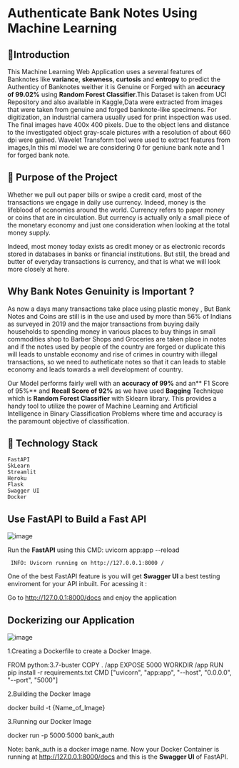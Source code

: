 # Authenticate Bank Notes Using Machine Learning

## 📌Introduction
This Machine Learning Web Application uses a several features of Banknotes like **variance**, **skewness**, **curtosis** and **entropy** to predict the Authenticy of Banknotes weither it is Genuine or Forged with an **accuracy of 99.02%** using **Random Forest Classifier**.This Dataset is taken from UCI Repository and also available in Kaggle,Data were extracted from images that were taken from genuine and forged banknote-like specimens. For digitization, an industrial camera usually used for print inspection was used. The final images have 400x 400 pixels. Due to the object lens and distance to the investigated object gray-scale pictures with a resolution of about 660 dpi were gained. Wavelet Transform tool were used to extract features from images,In this ml model we are considering 0 for geniune bank note and 1 for forged bank note.

## 🎯 Purpose of the Project
Whether we pull out paper bills or swipe a credit card, most of the transactions we engage in daily use currency. Indeed, money is the lifeblood of economies around the world. Currency refers to paper money or coins that are in circulation. But currency is actually only a small piece of the monetary economy and just one consideration when looking at the total money supply.

Indeed, most money today exists as credit money or as electronic records stored in databases in banks or financial institutions. But still, the bread and butter of everyday transactions is currency, and that is what we will look more closely at here.

## Why Bank Notes Genuinity is Important ?

As now a days many transactions take place using plastic money , But Bank Notes and Coins are still is in the use and used by more than 56% of Indians as surveyed in 2019 and the major transactions from buying daily households to spending money in various places to buy things in small commodities shop to Barber Shops and Groceries are taken place in notes and if the notes used by people of the country are forged or duplicate this will leads to unstable economy and rise of crimes in country with illegal transactions, so we need to autheticate notes so that it can leads to stable economy and leads towards a well development of country.

Our Model performs fairly well with an **accuracy of 99%** and an** F1 Score of 95%** and **Recall Score of 92%** as we have used **Bagging** Technique which is **Random Forest Classifier** with Sklearn library. This provides a handy tool to utilize the power of Machine Learning and Artificial Intelligence in Binary Classification Problems where time and accuracy is the paramount objective of classification.

## 🏁 Technology Stack

    FastAPI
    SkLearn
    Streamlit
    Heroku
    Flask
    Swagger UI
    Docker
    
## Use FastAPI to Build a Fast API
![image](https://user-images.githubusercontent.com/91668225/183245239-912e32f0-cd26-45f6-ab55-5175f42d3e5e.png)


Run the **FastAPI** using this CMD:
     uvicorn app:app --reload

     INFO: Uvicorn running on http://127.0.0.1:8000 / 

One of the best FastAPI feature is you will get **Swagger UI** a best testing enviroment for your API inbuilt. For acessing it :

  Go to http://127.0.0.1:8000/docs and enjoy the application

## Dockerizing our Application
![image](https://user-images.githubusercontent.com/91668225/183245229-26de5638-fd0a-48aa-b7a9-7b15680779d4.png)

1.Creating a Dockerfile to create a Docker Image.

FROM python:3.7-buster
COPY . /app
EXPOSE 5000
WORKDIR /app
  RUN pip install -r requirements.txt
  CMD ["uvicorn", "app:app", "--host", "0.0.0.0", "--port", "5000"]

2.Building the Docker Image

  docker build -t {Name_of_Image}

3.Running our Docker Image

  docker run -p 5000:5000 bank_auth

Note: bank_auth is a docker image name.
Now your Docker Container is running at http://127.0.0.1:8000/docs and this is the **Swagger UI** of FastAPI.







